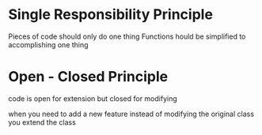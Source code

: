 # Single Responsibility Principle
Pieces of code should only do one thing
Functions hould be simplified to accomplishing one thing

# Open - Closed Principle
code is open for extension but closed for modifying

when you need to add a new feature instead of modifying the original class you extend the class